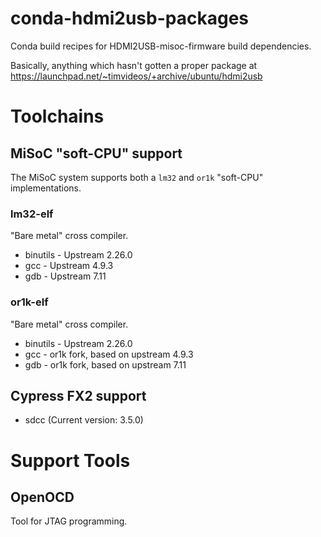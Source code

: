 # conda-hdmi2usb-packages

Conda build recipes for HDMI2USB-misoc-firmware build dependencies.

Basically, anything which hasn't gotten a proper package at https://launchpad.net/~timvideos/+archive/ubuntu/hdmi2usb

# Toolchains

## MiSoC "soft-CPU" support

The MiSoC system supports both a `lm32` and `or1k` "soft-CPU" implementations.

### lm32-elf

"Bare metal" cross compiler.

 - binutils - Upstream 2.26.0
 - gcc - Upstream 4.9.3
 - gdb - Upstream 7.11

### or1k-elf

"Bare metal" cross compiler.

 - binutils - Upstream 2.26.0
 - gcc - or1k fork, based on upstream 4.9.3
 - gdb - or1k fork, based on upstream 7.11

## Cypress FX2 support

 * sdcc (Current version: 3.5.0)

# Support Tools

## OpenOCD

Tool for JTAG programming.
 
